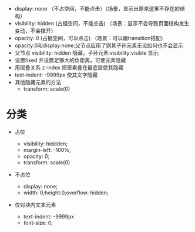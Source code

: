 - display: none （不占空间，不能点击）（场景，显示出原来这里不存在的结构）
- visibility: hidden (占据空间，不能点击) （场景：显示不会导致页面结构发生变动，不会撑开）
- opacity: 0 (占据空间，可以点击) （场景：可以跟transition搭配）
- opacity:0和display:none;父节点应用了则其子孙元素无论如何也不会显示
- 父节点 visibility: hidden 隐藏，子孙元素:visibility:visible 显示;
- 设置fixed 并设置足够大的负距离，可使元素隐藏
- 用层叠关系 z-index 把原素叠在最底层使其隐藏
- text-indent: -9999px 使其文字隐藏
- 其他隐藏元素的方法
    - transform: scale(0)
# 分类
- 占位

    - visibility: hiddden;
    - margin-left: -100%;
    - opacity: 0;
    - transform: scale(0)
- 不占位
    - display: none;
    - width: 0;height:0;overflow: hidden;
- 仅对块内文本元素
    - text-indent: -9999px
    - font-size: 0;
